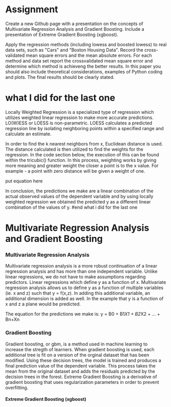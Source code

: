 # Assignment 

Create a new Github page with a presentation on the concepts of Multivariate Regression Analysis and Gradient Boosting. Include a presentation of Extreme Gradient Boosting (xgboost).

Apply the regression methods (including lowess and boosted lowess) to real data sets, such as "Cars" and "Boston Housing Data".  Record the cross-validated mean square errors and the mean absolute errors.
For each method and data set report the crossvalidated mean square error and determine which method is achieveng the better results.
In this paper you should also include theoretical considerations, examples of Python coding and plots. 
The final results should be clearly stated.


# what I did for the last one

Locally Weighted Regression is a specialized type of regression which utilizes weighted linear regression to make more accurate predictions. LO(W)ESS or LOESS is non-parametric. LOESS calculates a predicted regression line by isolating neighboring points within a specified range and calculate an estimate.

In order to find the k nearest neighbors from x, Euclidean distance is used. The distance calculated is then utilized to find the weights for the regression. In the code section below, the execution of this can be found within the tricubic() function. In this process, weighting works by giving more meaning and greater weight the closer a point is to the x value. For example - a point with zero distance will be given a weight of one.

put equation here

In conclusion, the predictions we make are a linear combination of the actual observed values of the dependent variable and by using locally weighted regression we obtained the predicted y as a different linear combination of the values of y.
#end what i did for the last one

# Multivariate Regression Analysis and Gradient Boosting

### Multivariate Regression Analysis

Multivariate regression analysis is a more robust continuation of a linear regression analysis and has more than one independent variable. Unlike linear regressions, we do not have to make assumptions regarding predictors. Linear regressions which define y as a function of x. Multivariate regression analysis allows us to define y as a function of multiple variables (ie. x and z) such that y = f(x,z). In adding this additional variable, an additional dimension is added as well. In the example that y is a function of x and z a plane would be predicted. 

The equation for the predictions we make is:
y = B0 + B1*X1 + B2*X2 + ... + Bn+Xn


### Gradient Boosting

Gradient boosting, or gbm, is a method used in machine learning to increase the stregth of learners. When gradient boosting is used, each additional tree is fit on a version of the orginal dataset that has been modified. Using these decision trees, the model is trained and produces a final prediction value of the dependent variable. This process takes the mean from the original dataset and adds the residuals predicted by the decision trees in the forest. Extreme Gradient Boosting is a derivative of gradient boosting that uses regularization parameters in order to prevent overfitting.








#### Extreme Gradient Boosting (xgboost)

